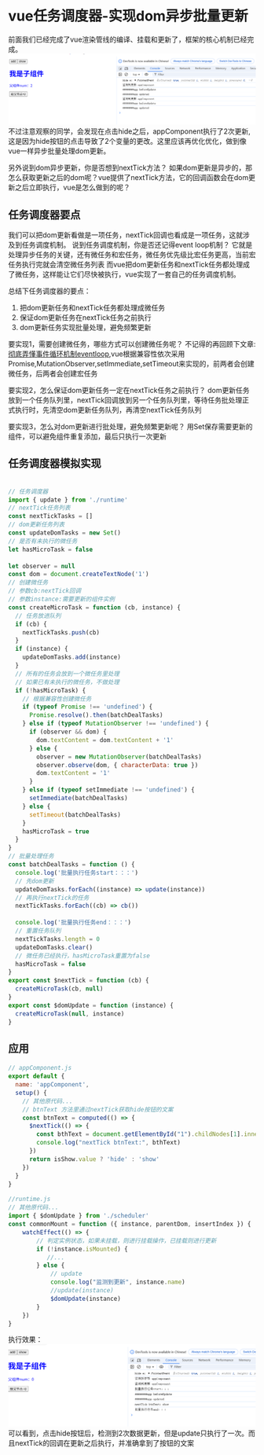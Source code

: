 # vue任务调度器-实现dom异步批量更新
前面我们已经完成了vue渲染管线的编译、挂载和更新了，框架的核心机制已经完成。
![hide点击更新结果图](../_media/runtime_update2.png)
不过注意观察的同学，会发现在点击hide之后，appComponent执行了2次更新,这是因为hide按钮的点击导致了2个变量的更改。这里应该再优化优化，做到像vue一样异步批量处理dom更新。

另外说到dom异步更新，你是否想到nextTick方法？
如果dom更新是异步的，那怎么获取更新之后的dom呢？vue提供了nextTick方法，它的回调函数会在dom更新之后立即执行，vue是怎么做到的呢？

## 任务调度器要点
我们可以把dom更新看做是一项任务，nextTick回调也看成是一项任务，这就涉及到任务调度机制。
说到任务调度机制，你是否还记得event loop机制？
它就是处理异步任务的关键，还有微任务和宏任务，微任务优先级比宏任务更高，当前宏任务执行完就会清空微任务列表
而vue把dom更新任务和nextTick任务都处理成了微任务，这样能让它们尽快被执行，vue实现了一套自己的任务调度机制。

总结下任务调度器的要点：
1. 把dom更新任务和nextTick任务都处理成微任务
2. 保证dom更新任务在nextTick任务之前执行
3. dom更新任务实现批量处理，避免频繁更新

要实现1，需要创建微任务，哪些方式可以创建微任务呢？
不记得的再回顾下文章:[彻底弄懂事件循环机制eventloop](),vue根据兼容性依次采用Promise,MutationObserver,setImmediate,setTimeout来实现的，前两者会创建微任务，后两者会创建宏任务

要实现2，怎么保证dom更新任务一定在nextTick任务之前执行？
dom更新任务放到一个任务队列里，nextTick回调放到另一个任务队列里，等待任务批处理正式执行时，先清空dom更新任务队列，再清空nextTick任务队列

要实现3，怎么对dom更新进行批处理，避免频繁更新呢？
用Set保存需要更新的组件，可以避免组件重复添加，最后只执行一次更新

## 任务调度器模拟实现
```js

// 任务调度器
import { update } from './runtime'
// nextTick任务列表
const nextTickTasks = []
// dom更新任务列表
const updateDomTasks = new Set()
// 是否有未执行的微任务
let hasMicroTask = false

let observer = null
const dom = document.createTextNode('1')
// 创建微任务
// 参数cb:nextTick回调
// 参数instance:需要更新的组件实例
const createMicroTask = function (cb, instance) {
  // 任务放进队列
  if (cb) {
    nextTickTasks.push(cb)
  }
  if (instance) {
    updateDomTasks.add(instance)
  }
  // 所有的任务会放到一个微任务里处理
  // 如果已有未执行的微任务，不做处理
  if (!hasMicroTask) {
    // 根据兼容性创建微任务
    if (typeof Promise !== 'undefined') {
      Promise.resolve().then(batchDealTasks)
    } else if (typeof MutationObserver !== 'undefined') {
      if (observer && dom) {
        dom.textContent = dom.textContent + '1'
      } else {
        observer = new MutationObserver(batchDealTasks)
        observer.observe(dom, { characterData: true })
        dom.textContent = '1'
      }
    } else if (typeof setImmediate !== 'undefined') {
      setImmediate(batchDealTasks)
    } else {
      setTimeout(batchDealTasks)
    }
    hasMicroTask = true
  }
}
// 批量处理任务
const batchDealTasks = function () {
  console.log('批量执行任务start：：：')
  // 先dom更新
  updateDomTasks.forEach((instance) => update(instance))
  // 再执行nextTick的任务
  nextTickTasks.forEach((cb) => cb())

  console.log('批量执行任务end：：：')
  // 重置任务队列
  nextTickTasks.length = 0
  updateDomTasks.clear()
  // 微任务已经执行，hasMicroTask重置为false
  hasMicroTask = false
}
export const $nextTick = function (cb) {
  createMicroTask(cb, null)
}
export const $domUpdate = function (instance) {
  createMicroTask(null, instance)
}
```
## 应用
```js
// appComponent.js
export default {
  name: 'appComponent',
  setup() {
    // 其他原代码...
    // btnText 方法里通过nextTick获取hide按钮的文案
    const btnText = computed(() => {
      $nextTick(() => {
        const bthText = document.getElementById("1").childNodes[1].innerText
        console.log("nextTick btnText:", bthText)
      })
      return isShow.value ? 'hide' : 'show'
    })  
  }
}

```
```js
//runtime.js
// 其他原代码...
import { $domUpdate } from './scheduler'
const commonMount = function ({ instance, parentDom, insertIndex }) {    
    watchEffect(() => {
        // 判定实例状态，如果未挂载，则进行挂载操作，已挂载则进行更新
        if (!instance.isMounted) {
           //...
        } else {
            // update
            console.log("监测到更新", instance.name)
            //update(instance)
            $domUpdate(instance)
        }
    })
}
```
执行效果：
![任务调度结果图](../_media/scheduler_result.png)
可以看到，点击hide按钮后，检测到2次数据更新，但是update只执行了一次。而且nextTick的回调在更新之后执行，并准确拿到了按钮的文案